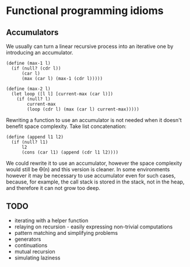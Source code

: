 # Functional programming idioms

## Accumulators
We usually can turn a linear recursive process into an iterative one by introducing an accumulator.
```racket
(define (max-1 l)
  (if (null? (cdr l))
      (car l)
      (max (car l) (max-1 (cdr l)))))

(define (max-2 l)
  (let loop ([l l] [current-max (car l)])
    (if (null? l)
        current-max
        (loop (cdr l) (max (car l) current-max)))))
```

Rewriting a function to use an accumulator is not needed when it doesn't benefit space complexity.
Take list concatenation:
```racket
(define (append l1 l2)
  (if (null? l1)
      l2
      (cons (car l1) (append (cdr l1 l2))))
```
We could rewrite it to use an accumulator, however the space complexity would still be ϴ(n) and this
version is cleaner. In some environments however it may be necessary to use accumulator even for
such cases, because, for example, the call stack is stored in the stack, not in the heap, and therefore
it can not grow too deep.


## TODO
* iterating with a helper function
* relaying on recursion - easily expressing non-trivial computations
* pattern matching and simplifying problems
* generators
* continuations
* mutual recursion
* simulating laziness

